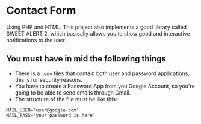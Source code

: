# Contact Form

Using PHP and HTML. This project also implements a good library called SWEET ALERT 2, which basically allows you to show good and interactive notifications to the user.

## You must have in mid the following things

- There is a `.env` files that contain both user and password applications, this is for security reasons.
- You have to create a Password App from you Google Account, so you're going to be able to send emails through Gmail.
- The structure of the file must be like this:

```text
MAIL_USER='user@google.com'
MAIL_PASS='your password is here'
```
